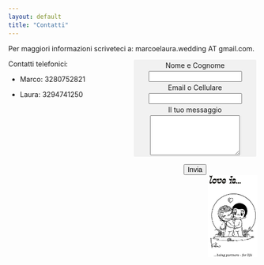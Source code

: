 ```yaml
---
layout: default
title: "Contatti"
---
```


Per maggiori informazioni scriveteci a: marcoelaura.wedding AT gmail.com.
<style>
        fieldset{
            background-color: #f1f1f1;
            border: none;
            border-radius: 2px;
            margin-bottom: 15px;
            overflow: hidden;
            padding: 0 .625em;
        }

        label{
            cursor: pointer;
            display: inline-block;
            padding: 3px 6px;
            text-align: center;
            width: 150px;
            vertical-align: top;
        }

        input{
            font-size: inherit;
        }
    </style>
    
  <div style="width:50%; float: left; display: inline-block;">Contatti telefonici:
<ul>
<li><p>Marco: 3280752821</p></li>
<li><p>Laura: 3294741250</p></li>
</ul>  
</div>
  <div style="width:50%; float: left; display: inline-block;"><center>
<form id="fs-frm" name="simple-contact-form" accept-charset="utf-8" action="https://formspree.io/f/{form_id}" method="post">
  <fieldset id="fs-frm-inputs">
    <label for="full-name">Nome e Cognome</label>
    <input type="text" name="name" id="full-name" placeholder="" required="">
    <label for="email-address">Email o Cellulare</label>
    <input type="email" name="_replyto" id="email-address" placeholder="" required="">
    <label for="message">Il tuo messaggio</label>
    <textarea rows="5" name="message" id="message" placeholder="" required="Hai intolleranze, allergie o altro da comunicare al catering? Vuoi prenotare il pernottamento?"></textarea>
    <input type="hidden" name="_subject" id="email-subject" value="Contact Form Submission">
  </fieldset>
  <input type="submit" value="Invia">
</form>
</center>

</div>
    

<img align="right" src="/Contatti/loveis.jpeg" width="100"> 
